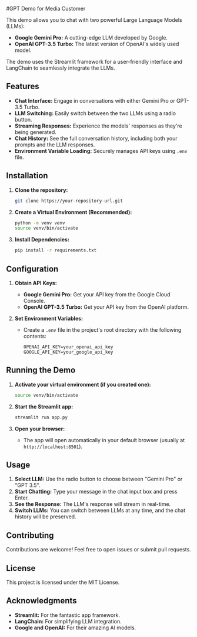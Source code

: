 #GPT Demo for Media Customer

This demo allows you to chat with two powerful Large Language Models (LLMs):

* **Google Gemini Pro:** A cutting-edge LLM developed by Google.
* **OpenAI GPT-3.5 Turbo:** The latest version of OpenAI's widely used model.

The demo uses the Streamlit framework for a user-friendly interface and LangChain to seamlessly integrate the LLMs.

## Features

* **Chat Interface:** Engage in conversations with either Gemini Pro or GPT-3.5 Turbo.
* **LLM Switching:** Easily switch between the two LLMs using a radio button.
* **Streaming Responses:**  Experience the models' responses as they're being generated.
* **Chat History:**  See the full conversation history, including both your prompts and the LLM responses.
* **Environment Variable Loading:** Securely manages API keys using `.env` file.

## Installation

1. **Clone the repository:**
   ```bash
   git clone https://your-repository-url.git
   ```

2. **Create a Virtual Environment (Recommended):**
   ```bash
   python -m venv venv
   source venv/bin/activate  
   ```

3. **Install Dependencies:**
   ```bash
   pip install -r requirements.txt
   ```

## Configuration

1. **Obtain API Keys:**
   * **Google Gemini Pro:** Get your API key from the Google Cloud Console.
   * **OpenAI GPT-3.5 Turbo:** Get your API key from the OpenAI platform.
   
2. **Set Environment Variables:**
    - Create a `.env` file in the project's root directory with the following contents:
       ```
       OPENAI_API_KEY=your_openai_api_key
       GOOGLE_API_KEY=your_google_api_key
       ```
       

## Running the Demo

1. **Activate your virtual environment (if you created one):**
   ```bash
   source venv/bin/activate
   ```
   
2. **Start the Streamlit app:**
   ```bash
   streamlit run app.py
   ```


3. **Open your browser:**
   * The app will open automatically in your default browser (usually at `http://localhost:8501`).
    
## Usage

1. **Select LLM:** Use the radio button to choose between "Gemini Pro" or "GPT 3.5".
2. **Start Chatting:** Type your message in the chat input box and press Enter.
3. **See the Response:** The LLM's response will stream in real-time.
4. **Switch LLMs:** You can switch between LLMs at any time, and the chat history will be preserved.


## Contributing

Contributions are welcome! Feel free to open issues or submit pull requests.

## License

This project is licensed under the MIT License.

## Acknowledgments

* **Streamlit:**  For the fantastic app framework.
* **LangChain:** For simplifying LLM integration.
* **Google and OpenAI:** For their amazing AI models.
